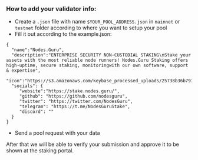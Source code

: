 ### How to add your validator info:
 - Create a `.json` file with name `$YOUR_POOL_ADDRESS.json` in `mainnet` or `testnet` folder according to where you want to setup your pool
 - Fill it out according to the example.json:
 ```
 {
   "name":"Nodes.Guru",
   "description":"ENTERPRISE SECURITY NON-CUSTODIAL STAKING\nStake your assets with the most reliable node runners! Nodes.Guru Staking offers high-uptime, secure staking, monitoringwith our own software, support & expertise",
   "icon":"https://s3.amazonaws.com/keybase_processed_uploads/25738b36b7972b94112bc8dc0df13b05_360_360.jpg",
   "socials": {
      "website":"https://stake.nodes.guru/",
      "github": "https://github.com/nodesguru",
      "twitter": "https://twitter.com/NodesGuru",
      "telegram": "https://t.me/NodesGuruStake",
      "discord": ""
   }
}
 ```
 - Send a pool request with your data

After that we will be able to verify your submission and approve it to be shown at the staking portal.
